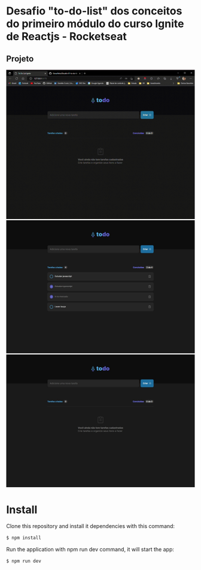# Desafio "to-do-list" dos conceitos do primeiro módulo do curso Ignite de Reactjs - Rocketseat

## Projeto

<div>
<img src="src/assets/To-Do-List-Ignite-e-mais-1-página-Pessoal-—-Microsoft_-Edge-2022-10-10-21-30-33.gif" width="600px"/>
</div>

<img src="src/assets/tasks.jpeg" width="600px"/>

<img src="src/assets/notask.jpeg" width="600px"/>

# Install

Clone this repository and install it dependencies with this command:
```sh
$ npm install
```
Run the application with npm run dev command, it will start the app:
```sh
$ npm run dev
```

